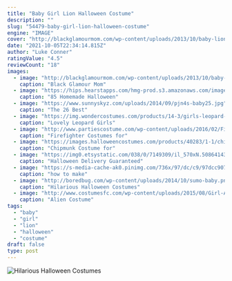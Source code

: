 ```yaml
---
title: "Baby Girl Lion Halloween Costume"
description: ""
slug: "54479-baby-girl-lion-halloween-costume"
engine: "IMAGE"
cover: "http://blackglamourmom.com/wp-content/uploads/2013/10/baby-lion-costume-885172.jpg"
date: "2021-10-05T22:34:14.815Z"
author: "Luke Conner"
ratingValue: "4.5"
reviewCount: "18"
images:
  - image: "http://blackglamourmom.com/wp-content/uploads/2013/10/baby-lion-costume-885172.jpg"
    caption: "Black Glamour Mom"
  - image: "https://hips.hearstapps.com/hmg-prod.s3.amazonaws.com/images/diy-flamingo-costume-for-kids-1539199514.jpg?crop=1xw:1xh;center,top&resize=480:*"
    caption: "85 Homemade Halloween"
  - image: "https://www.sunnyskyz.com/uploads/2014/09/pjn4s-baby25.jpg"
    caption: "The 26 Best"
  - image: "https://img.wondercostumes.com/products/14-3/girls-leopard-costume.jpg"
    caption: "Lovely Leopard Girls"
  - image: "http://www.partiescostume.com/wp-content/uploads/2016/02/Firefighter-Girl-Costume.jpg"
    caption: "Firefighter Costumes for"
  - image: "https://images.halloweencostumes.com/products/40283/1-1/chipmunk-child-costume.jpg"
    caption: "Chipmunk Costume for"
  - image: "https://img0.etsystatic.com/038/0/7149309/il_570xN.508641434_i19k.jpg"
    caption: "Halloween Delivery Guaranteed"
  - image: "https://s-media-cache-ak0.pinimg.com/736x/97/dc/c9/97dcc9070fc7c4c3f42543d80d4bf2c2--lion-halloween-costume-lion-costumes.jpg"
    caption: "how to make"
  - image: "http://boredbug.com/wp-content/uploads/2014/10/sumo-baby.png"
    caption: "Hilarious Halloween Costumes"
  - image: "http://www.costumesfc.com/wp-content/uploads/2015/08/Girl-Alien-Costume.jpg"
    caption: "Alien Costume"
tags:
  - "baby"
  - "girl"
  - "lion"
  - "halloween"
  - "costume"
draft: false
type: post
---
```



![Hilarious Halloween Costumes](http://boredbug.com/wp-content/uploads/2014/10/sumo-baby.png "Hilarious Halloween Costumes")


<!--inArticleAds-->

<!--galleryOne-->


<!--inArticleAds-->

<!--galleryTwo-->


<!--galleryThree-->

